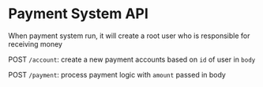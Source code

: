 # Payment System API

When payment system run, it will create a root user who is responsible for receiving money

POST `/account`: create a new payment accounts based on `id` of user in `body`

POST `/payment`: process payment logic with `amount` passed in body
